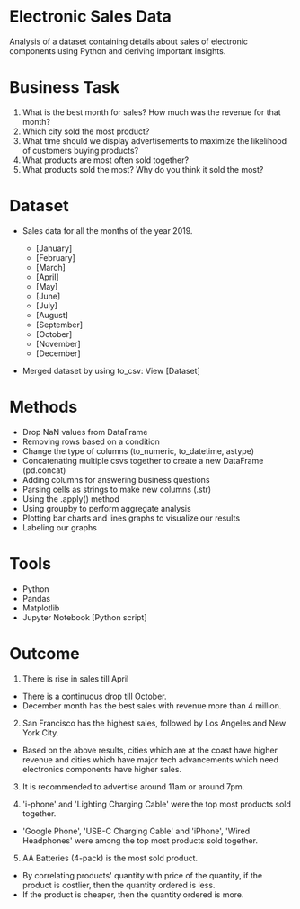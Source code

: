 # Electronic Sales Data
Analysis of  a dataset containing details about sales of electronic components using Python and deriving important insights.

# Business Task
1.  What is the best month for sales? How much was the revenue for that month?
2.  Which city sold the most product?
3.  What time should we display advertisements to maximize the likelihood of customers buying products?
4.  What products are most often sold together?
5.  What products sold the most? Why do you think it sold the most?

# Dataset
- Sales data for all the months of the year 2019.
   - [January]
   - [February]
   - [March]
   - [April]
   - [May]
   - [June]
   - [July]
   - [August]
   - [September]
   - [October]
   - [November]
   - [December]

- Merged dataset by using to_csv: View [Dataset]

# Methods

- Drop NaN values from DataFrame
- Removing rows based on a condition
- Change the type of columns (to_numeric, to_datetime, astype)
- Concatenating multiple csvs together to create a new DataFrame (pd.concat)
- Adding columns for answering business questions
- Parsing cells as strings to make new columns (.str)
- Using the .apply() method
- Using groupby to perform aggregate analysis
- Plotting bar charts and lines graphs to visualize our results
- Labeling our graphs


# Tools

- Python
- Pandas
- Matplotlib
- Jupyter Notebook [Python script]


# Outcome

1. There is rise in sales till April
- There is a continuous drop till October.
- December month has the best sales with revenue more than 4 million.

2. San Francisco has the highest sales, followed by Los Angeles and New York City.
- Based on the above results, cities which are at the coast have higher revenue and cities which have major tech advancements which need electronics components have higher sales.

3. It is recommended to advertise around 11am or around 7pm.

4. 'i-phone' and 'Lighting Charging Cable' were the top most products sold together.
- 'Google Phone', 'USB-C Charging Cable' and 'iPhone', 'Wired Headphones' were among the top most products sold together.

5. AA Batteries (4-pack) is the most sold product.
- By correlating products' quantity with price of the quantity, if the product is costlier, then the quantity ordered is less.
- If the product is cheaper, then the quantity ordered is more.




